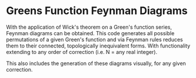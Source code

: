 # Greens Function Feynman Diagrams

With the application of Wick's theorem on a Green's function series, Feynman diagrams can be obtained. This code generates all possible permutations of a given Green's function and via Feynman rules reduces them to their connected, topologically inequivalent forms. With functionality extending to any order of correction (i.e. N = any real integer).

This also includes the generation of these diagrams visually, for any given correction.
